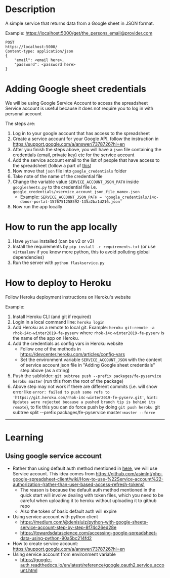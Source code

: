 # Description

A simple service that returns data from a Google sheet in JSON format.

Example: <https://localhost:5000/get/the_persons_email@provider.com>
```
POST
https://localhost:5000/
Content-type: application/json
{
    "email": <email here>,
    "password": <password here>
}
```

# Adding Google sheet credentials

We will be using Google Service Account to access the spreadsheet
Service account is useful because it does not require you to log in with personal account

The steps are:

1. Log in to your google account that has access to the spreadsheet
1. Create a service account for your Google API, follow the instruction in https://support.google.com/a/answer/7378726?hl=en
1. After you finish the steps above, you will have a `json` file containing the credentials (email, private key) etc for the service account
1. Add the service account email to the list of people that have access to the spreadsheet (follow a part of [this](https://medium.com/@denisluiz/python-with-google-sheets-service-account-step-by-step-8f74c26ed28e))
1. Now move that `json` file into `google_credentials` folder
1. Take note of the name of the credential file
1. Change the variable value `SERVICE_ACCOUNT_JSON_PATH` inside `googlesheets.py` to the credential file i.e. `google_credentials/<service_account_json_file_name>.json`
    - Example: `SERVICE_ACCOUNT_JSON_PATH = 'google_credentials/i4c-donor-portal-1576751258592-135a2ba1d216.json'`
1. Now run the app locally

# How to run the app locally

1. Have `python` installed (can be v2 or v3)
2. Install the requirements by `pip install -r requirements.txt` (or use `virtualenv` if you know more python, this to avoid polluting global dependencies)
3. Run the server with `python flaskservice.py`

# How to deploy to Heroku

Follow Heroku deployment instructions on Heroku's website

Example:
1. Install Heroku CLI (and git if required)
1. Login in a local command line: `heroku login`
1. Add Heroku as a remote to local git.
    Example: `heroku git:remote -a rhok-i4c-winter2019-fe-pyserv`
    where `rhok-i4c-winter2019-fe-pyserv` is the name of the app on Heroku.
1. Add the credentials as config vars in Heroku website
    * Follow one of the methods in https://devcenter.heroku.com/articles/config-vars
    * Set the environment variable `SERVICE_ACCOUNT_JSON` with the content of service account json file in "Adding Google sheet credentials" step above (as a string)
1. Push the subfolder: `git subtree push --prefix packages/fe-pyservice heroku master` (run this from the root of the package)
1. Above step may not work if there are different commits (i.e. will show error like `error: failed to push some refs to 'https://git.heroku.com/rhok-i4c-winter2019-fe-pyserv.git'`, `hint: Updates were rejected because a pushed branch tip is behind its remote`), to fix this you can do force push by doing `git push heroku `git subtree split --prefix packages/fe-pyservice master`:master --force`

---

# Learning

## Using google service account

- Rather than using default auth method mentioned in [here](https://developers.google.com/sheets/api/quickstart/python), we will use Service account. This idea comes from https://github.com/asimlqt/php-google-spreadsheet-client/wiki/How-to-use-%22Service-account%22-authorization-(rather-than-user-based-access-refresh-tokens)
    - The reason is because the default auth method mentioned in the quick start will involve dealing with token files, which you need to be careful when uploading it to heroku without uploading it to github repo
    - Also the token of basic default auth will expire
- Using service account with python client
    - https://medium.com/@denisluiz/python-with-google-sheets-service-account-step-by-step-8f74c26ed28e
    - https://towardsdatascience.com/accessing-google-spreadsheet-data-using-python-90a5bc214fd2
- How to create service account: https://support.google.com/a/answer/7378726?hl=en
- Using service account from environment variable
    - https://google-auth.readthedocs.io/en/latest/reference/google.oauth2.service_account.html